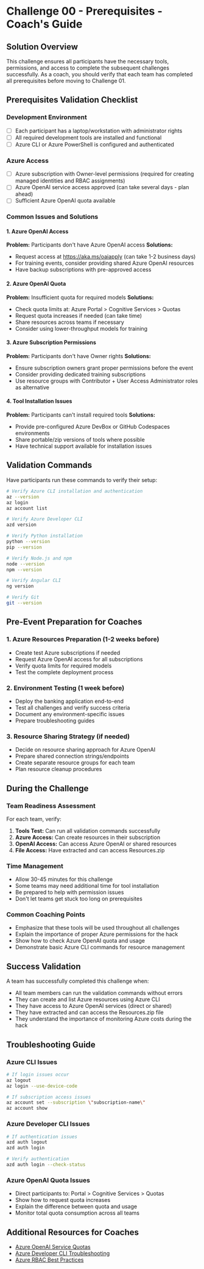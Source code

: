 # Challenge 00 - Prerequisites - Coach's Guide

## Solution Overview

This challenge ensures all participants have the necessary tools, permissions, and access to complete the subsequent challenges successfully. As a coach, you should verify that each team has completed all prerequisites before moving to Challenge 01.

## Prerequisites Validation Checklist

### Development Environment
- [ ] Each participant has a laptop/workstation with administrator rights
- [ ] All required development tools are installed and functional
- [ ] Azure CLI or Azure PowerShell is configured and authenticated

### Azure Access
- [ ] Azure subscription with Owner-level permissions (required for creating managed identities and RBAC assignments)
- [ ] Azure OpenAI service access approved (can take several days - plan ahead)
- [ ] Sufficient Azure OpenAI quota available

### Common Issues and Solutions

#### 1. Azure OpenAI Access
**Problem:** Participants don't have Azure OpenAI access
**Solutions:**
- Request access at https://aka.ms/oaiapply (can take 1-2 business days)
- For training events, consider providing shared Azure OpenAI resources
- Have backup subscriptions with pre-approved access

#### 2. Azure OpenAI Quota
**Problem:** Insufficient quota for required models
**Solutions:**
- Check quota limits at: Azure Portal > Cognitive Services > Quotas
- Request quota increases if needed (can take time)
- Share resources across teams if necessary
- Consider using lower-throughput models for training

#### 3. Azure Subscription Permissions
**Problem:** Participants don't have Owner rights
**Solutions:**
- Ensure subscription owners grant proper permissions before the event
- Consider providing dedicated training subscriptions
- Use resource groups with Contributor + User Access Administrator roles as alternative

#### 4. Tool Installation Issues
**Problem:** Participants can't install required tools
**Solutions:**
- Provide pre-configured Azure DevBox or GitHub Codespaces environments
- Share portable/zip versions of tools where possible
- Have technical support available for installation issues

## Validation Commands

Have participants run these commands to verify their setup:

```bash
# Verify Azure CLI installation and authentication
az --version
az login
az account list

# Verify Azure Developer CLI
azd version

# Verify Python installation
python --version
pip --version

# Verify Node.js and npm
node --version
npm --version

# Verify Angular CLI
ng version

# Verify Git
git --version
```

## Pre-Event Preparation for Coaches

### 1. Azure Resources Preparation (1-2 weeks before)
- Create test Azure subscriptions if needed
- Request Azure OpenAI access for all subscriptions
- Verify quota limits for required models
- Test the complete deployment process

### 2. Environment Testing (1 week before)
- Deploy the banking application end-to-end
- Test all challenges and verify success criteria
- Document any environment-specific issues
- Prepare troubleshooting guides

### 3. Resource Sharing Strategy (if needed)
- Decide on resource sharing approach for Azure OpenAI
- Prepare shared connection strings/endpoints
- Create separate resource groups for each team
- Plan resource cleanup procedures

## During the Challenge

### Team Readiness Assessment
For each team, verify:
1. **Tools Test:** Can run all validation commands successfully
2. **Azure Access:** Can create resources in their subscription  
3. **OpenAI Access:** Can access Azure OpenAI or shared resources
4. **File Access:** Have extracted and can access Resources.zip

### Time Management
- Allow 30-45 minutes for this challenge
- Some teams may need additional time for tool installation
- Be prepared to help with permission issues
- Don't let teams get stuck too long on prerequisites

### Common Coaching Points
- Emphasize that these tools will be used throughout all challenges
- Explain the importance of proper Azure permissions for the hack
- Show how to check Azure OpenAI quota and usage
- Demonstrate basic Azure CLI commands for resource management

## Success Validation

A team has successfully completed this challenge when:
- All team members can run the validation commands without errors
- They can create and list Azure resources using Azure CLI
- They have access to Azure OpenAI services (direct or shared)
- They have extracted and can access the Resources.zip file
- They understand the importance of monitoring Azure costs during the hack

## Troubleshooting Guide

### Azure CLI Issues
```bash
# If login issues occur
az logout
az login --use-device-code

# If subscription access issues
az account set --subscription \"subscription-name\"
az account show
```

### Azure Developer CLI Issues
```bash
# If authentication issues
azd auth logout
azd auth login

# Verify authentication
azd auth login --check-status
```

### Azure OpenAI Quota Issues
- Direct participants to: Portal > Cognitive Services > Quotas
- Show how to request quota increases
- Explain the difference between quota and usage
- Monitor total quota consumption across all teams

## Additional Resources for Coaches

- [Azure OpenAI Service Quotas](https://learn.microsoft.com/azure/ai-services/openai/quotas-limits)
- [Azure Developer CLI Troubleshooting](https://learn.microsoft.com/azure/developer/azure-developer-cli/troubleshoot)
- [Azure RBAC Best Practices](https://learn.microsoft.com/azure/role-based-access-control/best-practices)